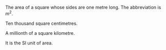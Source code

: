 The area of a square whose sides are one metre long. The abbreviation is
$m^{2}.$

Ten thousand square centimetres.

A millionth of a square kilometre.

It is the SI unit of area.
